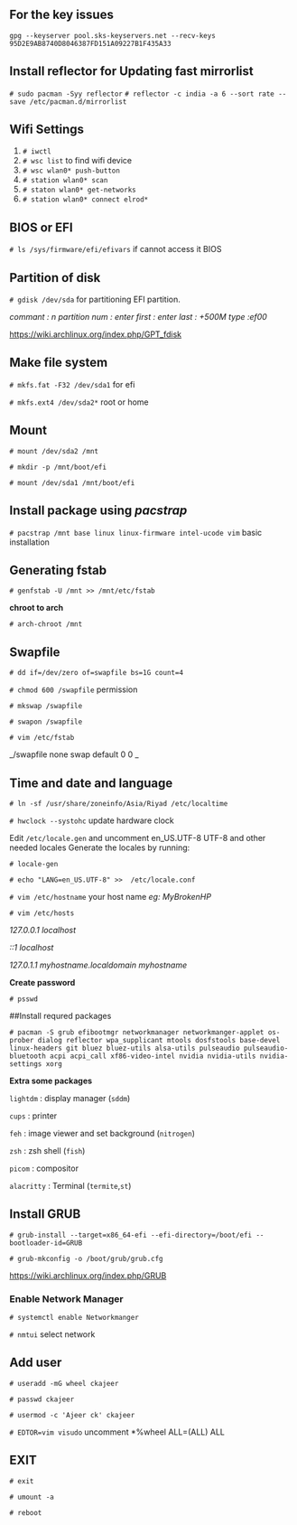 
## For the key issues

`gpg --keyserver pool.sks-keyservers.net --recv-keys 95D2E9AB8740D8046387FD151A09227B1F435A33`


## Install reflector for Updating fast mirrorlist

`# sudo pacman -Syy reflector`
`# reflector -c india -a 6 --sort rate --save /etc/pacman.d/mirrorlist`


## Wifi Settings
1. `# iwctl`
2. `# wsc list` to find wifi device
3. `# wsc wlan0* push-button`
4. `# station wlan0* scan`
5. `# staton wlan0* get-networks`
6. `# station wlan0* connect elrod*`


## BIOS or EFI

`# ls /sys/firmware/efi/efivars` if cannot access it BIOS


## Partition of disk

`# gdisk /dev/sda` for partitioning EFI partition.

*commant : n*
*partition num : enter*
*first : enter*
*last : +500M*
*type :ef00*

https://wiki.archlinux.org/index.php/GPT_fdisk


## Make file system

`# mkfs.fat -F32 /dev/sda1` for efi

`# mkfs.ext4 /dev/sda2*` root or home


## Mount

`# mount /dev/sda2 /mnt`

`# mkdir -p /mnt/boot/efi`

`# mount /dev/sda1 /mnt/boot/efi`


## Install package using _pacstrap_

`# pacstrap /mnt base linux linux-firmware intel-ucode vim` basic installation


## Generating fstab

`# genfstab -U /mnt >> /mnt/etc/fstab`


**chroot to arch**

`# arch-chroot /mnt`


## Swapfile

`# dd if=/dev/zero of=swapfile bs=1G count=4`

`# chmod 600 /swapfile` permission

`# mkswap /swapfile`

`# swapon /swapfile`

`# vim /etc/fstab` 

_/swapfile none swap default 0 0 _


## Time and date and language

`# ln -sf /usr/share/zoneinfo/Asia/Riyad /etc/localtime`

`# hwclock --systohc` update hardware clock

Edit `/etc/locale.gen` and uncomment en_US.UTF-8 UTF-8 and other needed locales
Generate the locales by running: 

`# locale-gen`

`# echo "LANG=en_US.UTF-8" >>  /etc/locale.conf`

`# vim /etc/hostname` your host name *eg: MyBrokenHP*

`# vim /etc/hosts` 

*127.0.0.1	localhost*

*::1		localhost*

*127.0.1.1	myhostname.localdomain	myhostname*


**Create password**

`# psswd`


##Install requred packages

`# pacman -S grub efibootmgr networkmanager networkmanger-applet os-prober dialog reflector wpa_supplicant mtools dosfstools base-devel linux-headers git bluez bluez-utils alsa-utils pulseaudio pulseaudio-bluetooth acpi acpi_call xf86-video-intel nvidia nvidia-utils nvidia-settings xorg`


**Extra some packages**

`lightdm` : display manager (`sddm`)

`cups` : printer

`feh` : image viewer and set background (`nitrogen`)

`zsh` : zsh shell (`fish`)

`picom` : compositor

`alacritty` : Terminal (`termite`,`st`)


## Install GRUB

`# grub-install --target=x86_64-efi --efi-directory=/boot/efi --bootloader-id=GRUB`

`# grub-mkconfig -o /boot/grub/grub.cfg`

https://wiki.archlinux.org/index.php/GRUB


### Enable Network Manager

`# systemctl enable Networkmanger`

`# nmtui` select network


## Add user

`# useradd -mG wheel ckajeer`

`# passwd ckajeer`

`# usermod -c 'Ajeer ck' ckajeer`

`# EDTOR=vim visudo` uncomment *%wheel ALL=(ALL) ALL


## EXIT

`# exit`

`# umount -a`

`# reboot`

